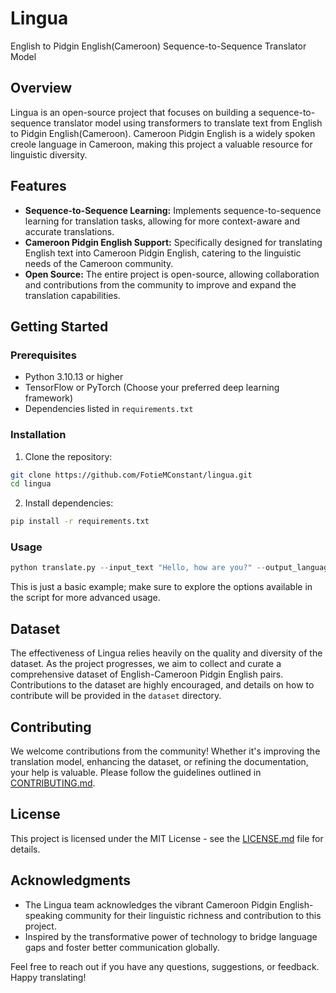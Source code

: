 # Lingua
English to Pidgin English(Cameroon) Sequence-to-Sequence Translator Model

## Overview

Lingua is an open-source project that focuses on building a sequence-to-sequence translator model using transformers to translate text from English to Pidgin English(Cameroon). Cameroon Pidgin English is a widely spoken creole language in Cameroon, making this project a valuable resource for linguistic diversity.

## Features

- **Sequence-to-Sequence Learning:** Implements sequence-to-sequence learning for translation tasks, allowing for more context-aware and accurate translations.
- **Cameroon Pidgin English Support:** Specifically designed for translating English text into Cameroon Pidgin English, catering to the linguistic needs of the Cameroon community.
- **Open Source:** The entire project is open-source, allowing collaboration and contributions from the community to improve and expand the translation capabilities.

## Getting Started

### Prerequisites

- Python 3.10.13 or higher
- TensorFlow or PyTorch (Choose your preferred deep learning framework)
- Dependencies listed in `requirements.txt`

### Installation

1. Clone the repository:

```bash
git clone https://github.com/FotieMConstant/lingua.git
cd lingua
```

2. Install dependencies:

```bash
pip install -r requirements.txt
```

### Usage

```python
python translate.py --input_text "Hello, how are you?" --output_language pidgin
```

This is just a basic example; make sure to explore the options available in the script for more advanced usage.

## Dataset

The effectiveness of Lingua relies heavily on the quality and diversity of the dataset. As the project progresses, we aim to collect and curate a comprehensive dataset of English-Cameroon Pidgin English pairs. Contributions to the dataset are highly encouraged, and details on how to contribute will be provided in the `dataset` directory.

## Contributing

We welcome contributions from the community! Whether it's improving the translation model, enhancing the dataset, or refining the documentation, your help is valuable. Please follow the guidelines outlined in [CONTRIBUTING.md](CONTRIBUTING.md).

## License

This project is licensed under the MIT License - see the [LICENSE.md](LICENSE.md) file for details.

## Acknowledgments

- The Lingua team acknowledges the vibrant Cameroon Pidgin English-speaking community for their linguistic richness and contribution to this project.
- Inspired by the transformative power of technology to bridge language gaps and foster better communication globally.

Feel free to reach out if you have any questions, suggestions, or feedback. Happy translating!